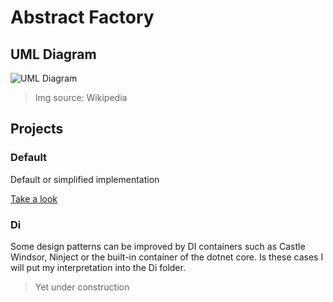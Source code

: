 # Abstract Factory
## UML Diagram
![UML Diagram](https://upload.wikimedia.org/wikipedia/commons/thumb/9/9d/Abstract_factory_UML.svg/677px-Abstract_factory_UML.svg.png)

> Img source: Wikipedia

## Projects
### Default
Default or simplified implementation

[Take a look](Default)

### Di
Some design patterns can be improved by DI containers such as Castle Windsor, Ninject or the built-in container of the dotnet core. Is these cases I will put my interpretation into the Di folder.

> Yet under construction